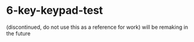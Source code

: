 # 6-key-keypad-test
(discontinued, do not use this as a reference for work) 
will be remaking in the future
